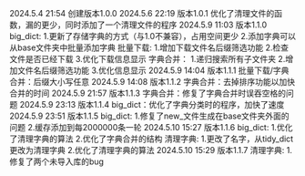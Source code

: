 2024.5.4 21:54 创建版本1.0.0
2024.5.6 22:19 版本1.0.1 优化了清理文件的函数，漏的更少，同时添加了一个清理文件的程序
2024.5.9 11:03 版本1.1.0 
    big_dict:
        1.更新了存储字典的方式（与1.0不兼容），占用空间更少 
        2.添加字典可以从base文件夹中批量添加字典
    批量下载:
        1.增加下载文件名后缀筛选功能
        2.检查文件是否已经下载
        3.优化下载信息显示
    字典合并：
        1.递归搜索所有子文件夹
        2.增加文件名后缀筛选功能
        3.优化信息显示
2024.5.9 14:04 版本1.1.1 
    批量下载/字典合并：后缀大小写任意
2024.5.9 14:08 版本1.1.2
    字典合并：去掉排序功能以加快合并的时间
2024.5.9 21:57 版本1.1.3
    字典合并：修复了字典合并时误吞空格的问题
2024.5.9 23:13 版本1.1.4
    big_dict：优化了字典分类时的程序，加快了速度
2024.5.9 23:51 版本1.1.5
    big_dict:
        1.修复了new_文件生成在base文件夹外面的问题
        2.缓存添加到每2000000条一轮
2024.5.10 15:27 版本1.1.6
    big_dict:
        1.优化了清理字典的算法
        2.优化了字典合并的结构
    清理字典:
        1.更改了名字，从tidy_dict更改为清理字典
        2.优化了清理字典的算法
2024.5.10 15:29 版本1.1.7
    清理字典:
        1.修复了两个未导入库的bug
    